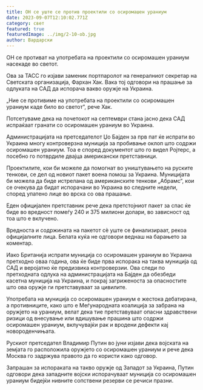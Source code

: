 ```yaml
---
title: ОН се уште се против проектили со осиромашен ураниум
date: 2023-09-07T12:10:02.771Z
category: свет
featured: true
featuredImage: ../img/2-10-ob.jpg
author: Вардарски
---
```

ОН се противат на употребата на проектили со осиромашен ураниум насекаде во светот.

Ова за ТАСС го изјави заменик портпаролот на генералниот секретар на Светската организација, Фархан Хак. Вака тој одговори на прашање за одлуката на САД да испорача вакво оружје на Украина.

„Ние се противиме на употребата на проектили со осиромашен ураниум каде било во светот“, рече Хак.

Потсетуваме дека на почетокот на септември стана јасно дека САД испраќаат гранати со осиромашен ураниум во Украина.

Администрацијата на претседателот Џо Бајден за прв пат ќе испрати во Украина многу контроверзна муниција за пробивање оклоп што содржи осиромашен ураниум. Тоа е според документот што го видел Ројтерс, а посебно го потврдиле двајца американски претставници.

Проектилите, кои би можеле да помогнат во уништувањето на руските тенкови, се дел од новиот пакет воена помош за Украина. Муницијата би можела да биде истрелана од американските тенкови „Абрамс“, кои се очекува да бидат испорачани во Украина во следните недели, според упатено лице во врска со ова прашање.

Еден официјален претставник рече дека претстојниот пакет за спас ќе биде во вредност помеѓу 240 и 375 милиони долари, во зависност од тоа што е вклучено.

Вредноста и содржината на пакетот сè уште се финализираат, рекоа официјалните лица. Белата куќа не одговори веднаш на барањето за коментар.

Иако Британија испрати муниција со осиромашен ураниум во Украина претходно оваа година, ова ќе биде прва испорака на таква муниција од САД и веројатно ќе предизвика контроверзии. Ова следи по претходната одлука на администрацијата на Бајден да обезбеди касетна муниција на Украина, и покрај загриженоста за опасностите што ова оружје ги претставуваат за цивилите.

Употребата на муниција со осиромашен ураниум е жестока дебатирана, а противниците, како што е Меѓународната коалиција за забрана на оружјето на ураниум, велат дека тие претставуваат опасни здравствени ризици од внесување или вдишување прашина што содржи осиромашен ураниум, вклучувајќи рак и вродени дефекти кај новороденчињата.

Рускиот претседател Владимир Путин во јуни изјави дека војската на земјата го расположила оружјето со осиромашен ураниум и рече дека Москва го задржува правото да го користи како одговор.

Запрашан за испораката на такво оружје од Западот за Украина, Путин одговори дека западните војски испорачуваат муниција со осиромашен ураниум бидејќи нивните сопствени резерви се речиси празни.